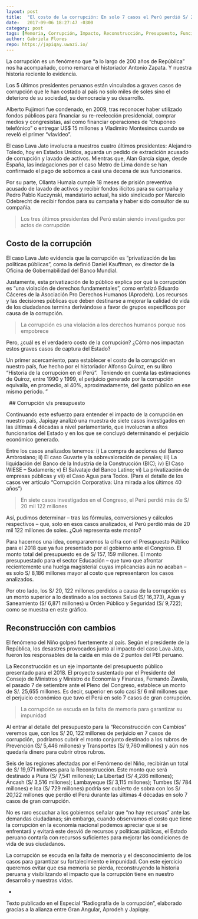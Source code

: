 ```yaml
---
layout: post
title:  "El costo de la corrupción: En solo 7 casos el Perú perdió S/ 20 mil millones"
date:   2017-09-06 18:27:47 -0300
category: post
tags: [Memoria, Corrupción, Impacto, Reconstrucción, Presupuesto, Funcionarios, Congreso, Impunidad]
author: Gabriela Flores
repo: https://japiqay.uwazi.io/
---
```


La corrupción es un fenómeno que “a lo largo de 200 años de República” nos ha acompañado, como remarca el historiador Antonio Zapata. Y nuestra historia reciente lo evidencia.

Los 5 últimos presidentes peruanos están vinculados a graves casos de
corrupción que le han costado al país no solo miles de soles sino el
deterioro de su sociedad, su democracia y su desarrollo.

Alberto Fujimori fue condenado, en 2009, tras reconocer haber
utilizado fondos públicos para financiar su re-reelección presidencial,
comprar medios y congresistas, así como financiar operaciones de
“chuponeo telefónico” o entregar US$ 15 millones a Vladimiro
Montesinos cuando se reveló el primer “vlavideo”.

El caso Lava Jato involucra a nuestros cuatro últimos presidentes:
Alejandro Toledo, hoy en Estados Unidos, aguarda un pedido de
extradición acusado de corrupción y lavado de activos. Mientras que,
Alan García sigue, desde España, las indagaciones por el caso Metro
de Lima donde se han confirmado el pago de sobornos a casi una
decena de sus funcionarios.

Por su parte, Ollanta Humala cumple 18 meses de prisión preventiva
acusado de lavado de activos y recibir fondos ilícitos para su
campaña y Pedro Pablo Kuczynski, mandatario actual, ha sido
sindicado por Marcelo Odebrecht de recibir fondos para su campaña y
haber sido consultor de su compañía.

> Los tres últimos presidentes del Perú están
siendo investigados por actos de corrupción

## Costo de la corrupción

El caso Lava Jato evidencia que la corrupción es “privatización de las
políticas públicas”, como la definió Daniel Kauffman, ex director de
la Oficina de Gobernabilidad del Banco Mundial.

Justamente, esta privatización de lo público explica por qué la
corrupción es “una violación de derechos fundamentales”, como
enfatizó Eduardo Cáceres de la Asociación Pro Derechos Humanos
(Aprodeh). Los recursos y las decisiones públicas que deben
destinarse a mejorar la calidad de vida de los ciudadanos termina
derivándose a favor de grupos específicos por causa de la corrupción.

> La corrupción es una violación a los derechos humanos porque nos empobrece

Pero, ¿cuál es el verdadero costo de la corrupción? ¿Cómo nos
impactan estos graves casos de captura del Estado?

Un primer acercamiento, para establecer el costo de la corrupción en
nuestro país, fue hecho por el historiador Alfonso Quiroz, en su libro
“Historia de la corrupción en el Perú”.  Teniendo en cuenta las
estimaciones de Quiroz, entre 1990 y 1999, el perjuicio generado por
la corrupción equivalía, en promedio, al 40%, aproximadamente, del
gasto público en ese mismo período. ”

<div class="infogram-embed" data-id="632c13bf-85e7-4e83-85bc-da9e5ed42856" data-type="interactive" data-title="COSTO DE LA CORRUPCIÓN 1900 - 1999"></div><script>!function(e,t,s,i){var n="InfogramEmbeds",o=e.getElementsByTagName("script"),d=o[0],r=/^http:/.test(e.location)?"http:":"https:";if(/^\/{2}/.test(i)&&(i=r+i),window[n]&&window[n].initialized)window[n].process&&window[n].process();else if(!e.getElementById(s)){var a=e.createElement("script");a.async=1,a.id=s,a.src=i,d.parentNode.insertBefore(a,d)}}(document,0,"infogram-async","https://e.infogram.com/js/dist/embed-loader-min.js");</script>
 
## Corrupción v/s presupuesto

Continuando este esfuerzo para entender el impacto de la corrupción
en nuestro país, Japiqay analizó una muestra de siete casos
investigados en las últimas 4 décadas a nivel parlamentario, que
involucran a altos funcionarios del Estado y en los que se concluyó
determinando el perjuicio económico generado.

Entre los casos analizados tenemos: i) La compra de acciones del
Banco Ambrosiano; ii) El caso Guvarte y la sobrevaloración de
penales; iii) La liquidación del Banco de la Industria de la
Construcción (BIC); iv) El Caso WIESE – Sudameris; v) El Salvataje del
Banco Latino; vi) La privatización de empresas públicas y vii) el Caso
Agua para Todos. (Para el detalle de los casos ver
artículo “Corrupción Corporativa: Una mirada a los últimos 40 años”)

>En siete casos investigados en el Congreso, el Perú perdió más de S/ 20 mil 122 millones

Así, pudimos determinar – tras las fórmulas, conversiones y cálculos
respectivos – que, solo en esos casos analizados, el Perú perdió más
de 20 mil 122 millones de soles. ¿Qué representa este monto?

Para hacernos una idea, compararemos la cifra con el Presupuesto
Público para el 2018 que ya fue presentado por el gobierno ante el
Congreso. El monto total del presupuesto es de S/ 157, 159 millones.
El monto presupuestado para el sector Educación – que tuvo que
afrontar recientemente una huelga magisterial cuyas implicancias
aún no acaban – es solo S/ 8,186 millones mayor al costo que
representaron los casos analizados.

Por otro lado, los S/ 20, 122 millones perdidos a causa de la
corrupción es un monto superior a lo destinado a los sectores Salud
(S/ 16,373), Agua y Saneamiento (S/ 6,871 millones) u Orden Público
y Seguridad (S/ 9,722); como se muestra en este gráfico.

<div class="infogram-embed" data-id="4c74eb72-1b3b-4ba7-9193-2718cccf6b7e" data-type="interactive" data-title="Copy: Welcome: Your first project"></div><script>!function(e,t,s,i){var n="InfogramEmbeds",o=e.getElementsByTagName("script"),d=o[0],r=/^http:/.test(e.location)?"http:":"https:";if(/^\/{2}/.test(i)&&(i=r+i),window[n]&&window[n].initialized)window[n].process&&window[n].process();else if(!e.getElementById(s)){var a=e.createElement("script");a.async=1,a.id=s,a.src=i,d.parentNode.insertBefore(a,d)}}(document,0,"infogram-async","https://e.infogram.com/js/dist/embed-loader-min.js");</script>

## Reconstrucción con cambios

El fenómeno del Niño golpeó fuertemente al país. Según el
presidente de la República, los desastres provocados junto al impacto
del caso Lava Jato,  fueron los responsables de la caída en más de 2
puntos del PBI peruano.

La Reconstrucción es un eje importante del presupuesto público
presentado para el 2018. El proyecto sustentado por el Presidente del
Consejo de Ministros y Ministro de Economía y Finanzas, Fernando
Zavala, el pasado 7 de setiembre ante el Pleno del Congreso,
establece un monto de S/. 25,655 millones. Es decir, superior en solo
casi S/ 6 mil millones que el perjuicio económico que tuvo el Perú en
solo 7 casos de gran corrupción.

>La corrupción se escuda en la falta de memoria para garantizar su impunidad

Al entrar al detalle del presupuesto para la “Reconstrucción con
Cambios” veremos que, con los S/ 20, 122 millones de perjuicio en 7
casos de corrupción,  podríamos cubrir el monto conjunto destinado a
los rubros de Prevención (S/ 5,446 millones) y Transportes (S/ 9,760
millones) y aún nos quedaría dinero para cubrir otros rubros.

Seis de las regiones afectadas por el Fenómeno del Niño, recibirán un
total de S/ 19,971 millones para la Reconstrucción. Este monto que
será destinado a Piura (S/ 7,541 millones); La Libertad (S/ 4,286
millones); Áncash (S/ 3,516 millones); Lambayeque (S/ 3,115
millones); Tumbes (S/ 784 millones) e Ica (S/ 729 millones) podría ser
cubierto de sobra con los S/ 20,122 millones que perdió el Perú
durante las últimas 4 décadas en solo 7 casos de gran corrupción.

<div class="infogram-embed" data-id="7b5a4747-11cb-4cc5-b9f3-80b1d915b3b9" data-type="interactive" data-title="Corrupción vs &quot;Reconstrucción con Cambios&quot; (En millones)"></div><script>!function(e,t,s,i){var n="InfogramEmbeds",o=e.getElementsByTagName("script"),d=o[0],r=/^http:/.test(e.location)?"http:":"https:";if(/^\/{2}/.test(i)&&(i=r+i),window[n]&&window[n].initialized)window[n].process&&window[n].process();else if(!e.getElementById(s)){var a=e.createElement("script");a.async=1,a.id=s,a.src=i,d.parentNode.insertBefore(a,d)}}(document,0,"infogram-async","https://e.infogram.com/js/dist/embed-loader-min.js");</script>

No es raro escuchar a los gobiernos señalar que “no hay recursos”
ante las demandas ciudadanas; sin embargo, cuando observamos el
costo que tiene la corrupción en la economía nacional podemos
apreciar que si se enfrentará y evitará este desvió de recursos y
políticas públicas, el Estado peruano contaría con recursos suficientes
para mejorar las condiciones de vida de sus ciudadanos.

La corrupción se escuda en la falta de memoria y el desconocimiento
de los casos para garantizar su fortalecimiento e impunidad. Con este
ejercicio queremos evitar que esa memoria se pierda,
reconstruyendo la historia peruana y visibilizando el impacto que la
corrupción tiene en nuestro desarrollo y nuestras vidas.

-
Texto publicado en el Especial “Radiografía de la corrupción”, elaborado gracias a la alianza
entre Gran Angular, Aprodeh y Japiqay.
